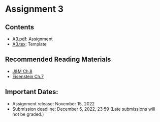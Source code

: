 # Assignment 3

## Contents
- [A3.pdf](A3.pdf): Assignment
- [A3.tex](A3.tex): Template

## Recommended Reading Materials
- [J&M Ch.8](https://web.stanford.edu/~jurafsky/slp3/8.pdf)
- [Eisenstein Ch.7](https://github.com/jacobeisenstein/gt-nlp-class/blob/master/notes/eisenstein-nlp-notes.pdf)

## Important Dates:
- Assignment release: November 15, 2022
- Submission deadline: December 5, 2022, 23:59 (Late submissions will not be graded.)

